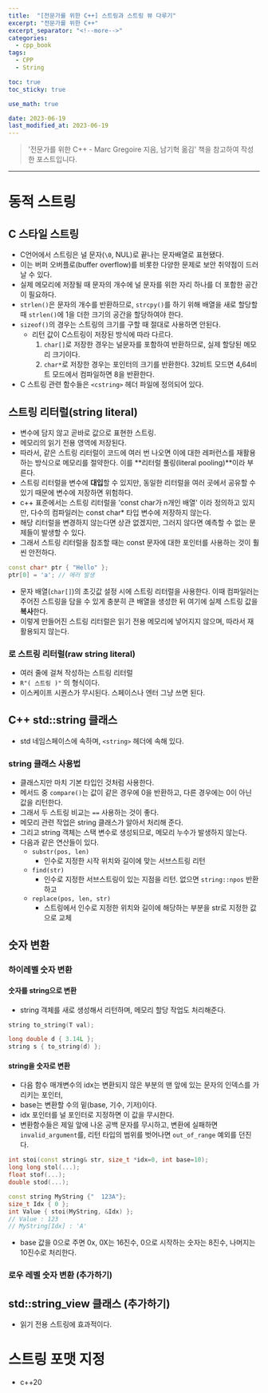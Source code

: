 ```yaml
---
title:  "[전문가를 위한 C++] 스트링과 스트링 뷰 다루기"
excerpt: "전문가를 위한 C++"
excerpt_separator: "<!--more-->"
categories:
  - cpp_book
tags:
  - CPP
  - String

toc: true
toc_sticky: true

use_math: true

date: 2023-06-19
last_modified_at: 2023-06-19
---
```


> '전문가를 위한 C++ - Marc Gregoire 지음, 남기혁 옮김' 책을 참고하여 작성한 포스트입니다.

---

# 동적 스트링

## C 스타일 스트링
- C언어에서 스트링은 널 문자(```\0```, NUL)로 끝나는 문자배열로 표현됐다.
- 이는 버퍼 오버플로(buffer overflow)를 비롯한 다양한 문제로 보안 취약점이 드러날 수 있다.
- 실제 메모리에 저장될 때 문자의 개수에 널 문자를 위한 자리 하나를 더 포함한 공간이 필요하다.
- ```strlen()```은 문자의 개수를 반환하므로, ```strcpy()```를 하기 위해 배열을 새로 할당할 때 ```strlen()```에 1을 더한 크기의 공간을 할당하여야 한다.
- ```sizeof()```의 경우는 스트링의 크기를 구할 때 절대로 사용하면 안된다.
    - 리턴 값이 C스트링이 저장된 방식에 따라 다르다.
        1. ```char[]```로 저장한 경우는 널문자를 포함하여 반환하므로, 실제 할당된 메모리 크기이다.
        2. ```char*```로 저장한 경우는 포인터의 크기를 반환한다. 32비트 모드면 4,64비트 모드에서 컴파일하면 8을 반환한다.
- C 스트링 관련 함수들은 ```<cstring>``` 헤더 파일에 정의되어 있다.

## 스트링 리터럴(string literal)
- 변수에 담지 않고 곧바로 값으로 표현한 스트링.
- 메모리의 읽기 전용 영역에 저장된다.
- 따라서, 같은 스트링 리터럴이 코드에 여러 번 나오면 이에 대한 레퍼런스를 재활용하는 방식으로 메모리를 절약한다. 이를 **리터럴 풀링(literal pooling)**이라 부른다.
- 스트링 리터럴을 변수에 **대입**할 수 있지만, 동일한 리터럴을 여러 곳에서 공유할 수 있기 때문에 변수에 저장하면 위험하다.
- c++ 표준에서는 스트링 리터럴을 'const char가 n개인 배열' 이라 정의하고 있지만, 다수의 컴파일러는 const char* 타입 변수에 저장하지 않는다.
- 해당 리터럴을 변경하지 않는다면 상관 없겠지만, 그러지 않다면 예측할 수 없는 문제들이 발생할 수 있다.
- 그래서 스트링 리터럴을 참조할 때는 const 문자에 대한 포인터를 사용하는 것이 훨씬 안전하다.  
```cpp
const char* ptr { "Hello" };
ptr[0] = 'a'; // 에러 발생
```
- 문자 배열(```char[]```)의 초깃값 설정 시에 스트링 리터럴을 사용한다. 이때 컴파일러는 주어진 스트링을 담을 수 있게 충분히 큰 배열을 생성한 뒤 여기에 실제 스트링 값을 **복사**한다.
- 이렇게 만들어진 스트링 리터럴은 읽기 전용 메모리에 넣어지지 않으며, 따라서 재활용되지 않는다.

### 로 스트링 리터럴(raw string literal)
- 여러 줄에 걸쳐 작성하는 스트링 리터럴
- ```R"( 스트링 )"``` 의 형식이다.
- 이스케이프 시퀀스가 무시된다. 스페이스나 엔터 그냥 쓰면 된다.

## C++ std::string 클래스
- std 네임스페이스에 속하며, ```<string>``` 헤더에 속해 있다.
### string 클래스 사용법
- 클래스지만 마치 기본 타입인 것처럼 사용한다.
- 메서드 중 ```compare()```는 값이 같은 경우에 0을 반환하고, 다른 경우에는 0이 아닌 값을 리턴한다.
- 그래서 두 스트링 비교는 ```==``` 사용하는 것이 좋다.
- 메모리 관련 작업은 string 클래스가 알아서 처리해 준다.
- 그리고 string 객체는 스택 변수로 생성되므로, 메모리 누수가 발생하지 않는다.
- 다음과 같은 연산들이 있다.
    - ```substr(pos, len)```
        - 인수로 지정한 시작 위치와 길이에 맞는 서브스트링 리턴
    - ```find(str)```
        - 인수로 지정한 서브스트링이 있는 지점을 리턴. 없으면 ```string::npos``` 반환하고
    - ```replace(pos, len, str)```
        - 스트링에서 인수로 지정한 위치와 길이에 해당하는 부분을 str로 지정한 값으로 교체

## 숫자 변환
### 하이레벨 숫자 변환
#### 숫자를 string으로 변환

- string 객체를 새로 생성해서 리턴하며, 메모리 할당 작업도 처리해준다.  

```cpp
string to_string(T val);

long double d { 3.14L };
string s { to_string(d) };
```

#### string을 숫자로 변환
- 다음 함수 매개변수의 idx는 변환되지 않은 부분의 맨 앞에 있는 문자의 인덱스를 가리키는 포인터,
- base는 변환할 수의 밑(base, 기수, 기저)이다.  
- idx 포인터를 널 포인터로 지정하면 이 값을 무시한다.
- 변환함수들은 제일 앞에 나온 공백 문자를 무시하고, 변환에 실패하면 ```invalid_argument```를, 리턴 타입의 범위를 벗어나면 ```out_of_range``` 예외를 던진다.  

```cpp
int stoi(const string& str, size_t *idx=0, int base=10);
long long stol(...);
float stof(...);
double stod(...);

const string MyString {"  123A"};
size_t Idx { 0 };
int Value { stoi(MyString, &Idx) };
// Value : 123
// MyString[Idx] : 'A'
```
- base 값을 0으로 주면 0x, 0X는 16진수, 0으로 시작하는 숫자는 8진수, 나머지는 10진수로 처리한다.

### 로우 레벨 숫자 변환 (추가하기)

## std::string_view 클래스 (추가하기)
- 읽기 전용 스트링에 효과적이다.

# 스트링 포맷 지정
- c++20
